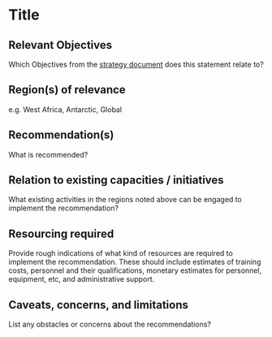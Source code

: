# Title

## Relevant Objectives

Which Objectives from the [strategy document](https://unesdoc.unesco.org/ark:/48223/pf0000385542.locale=en) does this statement relate to?

## Region(s) of relevance

e.g. West Africa, Antarctic, Global

## Recommendation(s)

What is recommended?

## Relation to existing capacities / initiatives

What existing activities in the regions noted above can be engaged to implement the recommendation?

## Resourcing required

Provide rough indications of what kind of resources are required to implement the recommendation. 
These should include estimates of training costs, personnel and their qualifications, monetary estimates for personnel, equipment, etc, and administrative support. 

## Caveats, concerns, and limitations 

List any obstacles or concerns about the recommendations?
